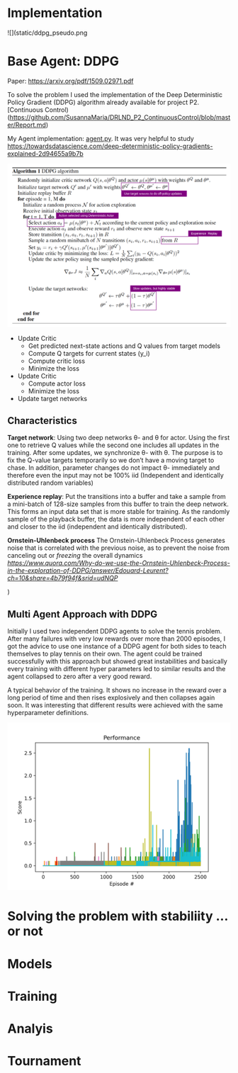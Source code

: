 # Implementation
![](static/ddpg_pseudo.png

# Base Agent: DDPG 
Paper: https://arxiv.org/pdf/1509.02971.pdf 

To solve the problem I used the implementation of the Deep Deterministic Policy Gradient (DDPG) algorithm already available for project P2. [Continuous Control)(https://github.com/SusannaMaria/DRLND_P2_ContinuousControl/blob/master/Report.md)

My Agent implementation: [agent.py](agent.py). 
It was very helpful to study https://towardsdatascience.com/deep-deterministic-policy-gradients-explained-2d94655a9b7b

![](static/ddpg.png)


* Update Critic
  * Get predicted next-state actions and Q values from target models
  * Compute Q targets for current states (y_i)
  * Compute critic loss
  * Minimize the loss
* Update Critic
  * Compute actor loss
  * Minimize the loss
* Update target networks 

## Characteristics
**Target network**: Using two deep networks θ- and θ for actor. Using the first one to retrieve Q values while the second one includes all updates in the training. After some updates, we synchronize θ- with θ. The purpose is to fix the Q-value targets temporarily so we don’t have a moving target to chase. In addition, parameter changes do not impact θ- immediately and therefore even the input may not be 100% iid (Independent and identically distributed random variables)

**Experience replay**: Put the transitions into a buffer and take a sample from a mini-batch of 128-size samples from this buffer to train the deep network. This forms an input data set that is more stable for training. As the randomly sample of the playback buffer, the data is more independent of each other and closer to the iid (independent and identically distributed).

**Ornstein-Uhlenbeck process** The Ornstein-Uhlenbeck Process generates noise that is correlated with the previous noise, as to prevent the noise from canceling out or *freezing* the overall dynamics <cite>https://www.quora.com/Why-do-we-use-the-Ornstein-Uhlenbeck-Process-in-the-exploration-of-DDPG/answer/Edouard-Leurent?ch=10&share=4b79f94f&srid=udNQP</cite>

)
## Multi Agent Approach with DDPG 
Initially I used two independent DDPG agents to solve the tennis problem. After many failures with very low rewards over more than 2000 episodes, I got the advice to use one instance of a DDPG agent for both sides to teach themselves to play tennis on their own. The agent could be trained successfully with this approach but showed great instabilities and basically every training with different hyper parameters led to similar results and the agent collapsed to zero after a very good reward.

A typical behavior of the training. It shows no increase in the reward over a long period of time and then rises explosively and then collapses again soon. It was interesting that different results were achieved with the same hyperparameter definitions.

![](02Run/rewards.png)

# Solving the problem with stabiliity ... or not

# Models
# Training
# Analyis
# Tournament
